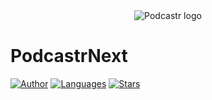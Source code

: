 <div align="center">
  <img src=".github/NextPodcast/public/logo.svg" alt="Podcastr logo">
</div>

# PodcastrNext
[![Author](https://img.shields.io/badge/author-GiovaniCarnaval-8257E5?style=flat-square)](https://github.com/josepholiveira)
[![Languages](https://img.shields.io/github/languages/count/gi-carnaval/NextPodcast?color=%238257E5&style=flat-square)](#)
[![Stars](https://img.shields.io/github/stars/gi-carnaval/NextPodcast?color=8257E5&style=flat-square)](https://github.com/gi-carnaval/NextPodcast/stargazers)

